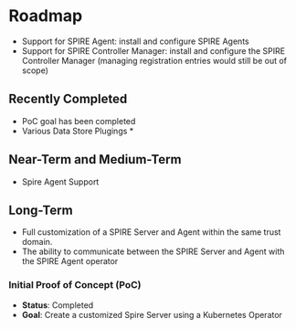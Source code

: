 # Roadmap
* Support for SPIRE Agent: install and configure SPIRE Agents
* Support for SPIRE Controller Manager: install and configure the SPIRE Controller Manager (managing registration entries would still be out of scope)

## Recently Completed
* PoC goal has been completed
* Various Data Store Plugings
    * 


## Near-Term and Medium-Term
* Spire Agent Support

## Long-Term
* Full customization of a SPIRE Server and Agent within the same trust domain.
* The ability to communicate between the SPIRE Server and Agent with the SPIRE Agent operator

### Initial Proof of Concept (PoC)

- **Status**: Completed
- **Goal**: Create a customized Spire Server using a Kubernetes Operator